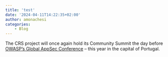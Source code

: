 ```yaml
---
title: 'test'
date: '2024-04-11T14:22:35+02:00'
author: amonachesi
categories:
    - Blog
---
```


The CRS project will once again hold its Community Summit the day before [OWASP’s Global AppSec Conference](https://lisbon.globalappsec.org) – this year in the capital of Portugal.
